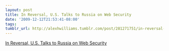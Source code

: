 ```yaml
---
layout: post
title: In Reversal, U.S. Talks to Russia on Web Security
date: '2009-12-12T21:53:41-08:00'
tags: 
tumblr_url: http://alexhwilliams.tumblr.com/post/281271751/in-reversal-u-s-talks-to-russia-on-web-security
---
```

<a href="http://www.nytimes.com/2009/12/13/science/13cyber.html?partner=rss&emc=rss">In Reversal, U.S. Talks to Russia on Web Security</a><br/>
